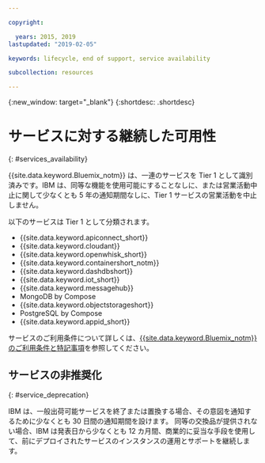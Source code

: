 ```yaml
---

copyright:

  years: 2015, 2019
lastupdated: "2019-02-05"

keywords: lifecycle, end of support, service availability

subcollection: resources

---
```


{:new_window: target="_blank"}
{:shortdesc: .shortdesc}

# サービスに対する継続した可用性
{: #services_availability}

{{site.data.keyword.Bluemix_notm}} は、一連のサービスを Tier 1 として識別済みです。IBM は、同等な機能を使用可能にすることなしに、または営業活動中止に関して少なくとも 5 年の通知期間なしに、Tier 1 サービスの営業活動を中止しません。

以下のサービスは Tier 1 として分類されます。
  * {{site.data.keyword.apiconnect_short}}
  * {{site.data.keyword.cloudant}}
  * {{site.data.keyword.openwhisk_short}}
  * {{site.data.keyword.containershort_notm}}
  * {{site.data.keyword.dashdbshort}}
  * {{site.data.keyword.iot_short}}
  * {{site.data.keyword.messagehub}}
  * MongoDB by Compose
  * {{site.data.keyword.objectstorageshort}}
  * PostgreSQL by Compose
  * {{site.data.keyword.appid_short}}

サービスのご利用条件について詳しくは、[{{site.data.keyword.Bluemix_notm}} のご利用条件と特記事項](/docs/overview?topic=overview-terms)を参照してください。

## サービスの非推奨化
{: #service_deprecation}

IBM は、一般出荷可能サービスを終了または置換する場合、その意図を通知するために少なくとも 30 日間の通知期間を設けます。 同等の交換品が提供されない場合、IBM は発表日から少なくとも 12 カ月間、商業的に妥当な手段を使用して、前にデプロイされたサービスのインスタンスの運用とサポートを継続します。
